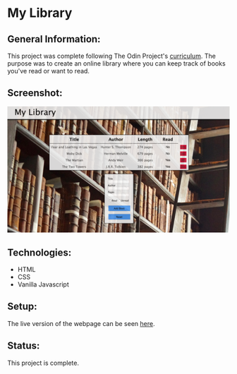 # My Library

## General Information:
This project was complete following The Odin Project's [curriculum](https://www.theodinproject.com/courses/javascript/lessons/library). The purpose was to create an online library where you can keep track of books you've read or want to read.

## Screenshot:
![My library screenshot](mylibrary.png)
## Technologies:
- HTML
- CSS
- Vanilla Javascript

## Setup: 
The live version of the webpage can be seen [here](https://tpsst5.github.io/pomodoro_timer/).
## Status:
This project is complete.
